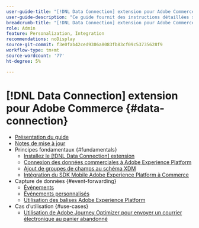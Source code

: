 ```yaml
---
user-guide-title: "[!DNL Data Connection] extension pour Adobe Commerce"
user-guide-description: "Ce guide fournit des instructions détaillées sur l’utilisation de la variable [!DNL Data Connection] extension pour Adobe Commerce."
breadcrumb-title: "[!DNL Data Connection] extension pour Adobe Commerce"
role: Admin
feature: Personalization, Integration
recommendations: noDisplay
source-git-commit: f3e0fab42ced9306a8083fb83cf09c53735628f9
workflow-type: tm+mt
source-wordcount: '77'
ht-degree: 5%

---
```


# [!DNL Data Connection] extension pour Adobe Commerce {#data-connection}

- [Présentation du guide](overview.md)
- [Notes de mise à jour](release-notes.md)
- Principes fondamentaux {#fundamentals}
   - [Installez le [!DNL Data Connection] extension](install.md)
   - [Connexion des données commerciales à Adobe Experience Platform](connect-data.md)
   - [Ajout de groupes de champs au schéma XDM](update-xdm.md)
   - [Intégration du SDK Mobile Adobe Experience Platform à Commerce](mobile-sdk-epc.md)
- Capture de données {#event-forwarding}
   - [Événements](events.md)
   - [Événements personnalisés](custom-events.md)
   - [Utilisation des balises Adobe Experience Platform](using-tags.md)
- Cas d’utilisation {#use-cases}
   - [Utilisation de Adobe Journey Optimizer pour envoyer un courrier électronique au panier abandonné](using-ajo.md)
